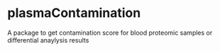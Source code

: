 # plasmaContamination

A package to get contamination score for blood proteomic samples or differential anaylysis results

